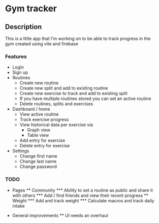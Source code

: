 # Gym tracker
## Description
This is a little app that I'm working on to be able to track progress in the gym created using vite and firebase

### Features
* Login
* Sign up
* Routines
  * Create new routine
  * Create new split and add to existing routine
  * Create new exercise to track and add to existing split
  * If you have multiple routines stored you can set an active routine
  * Delete routines, splits and exercises
* Dashboard / home
  * View active routine
  * Track exercise progress
  * View historical data per exercise via
    * Graph view
    * Table view
  * Add entry for exercise
  * Delete entry for exercise
* Settings
  * Change first name
  * Change last name
  * Change password

### TODO
* Pages
** Community
*** Ability to set a routine as public and share it with others
*** Add / find friends and view their recent progress
** Weight
*** Add and track weight
*** Calculate macros and track daily intake

* General improvements
** UI needs an overhaul 




